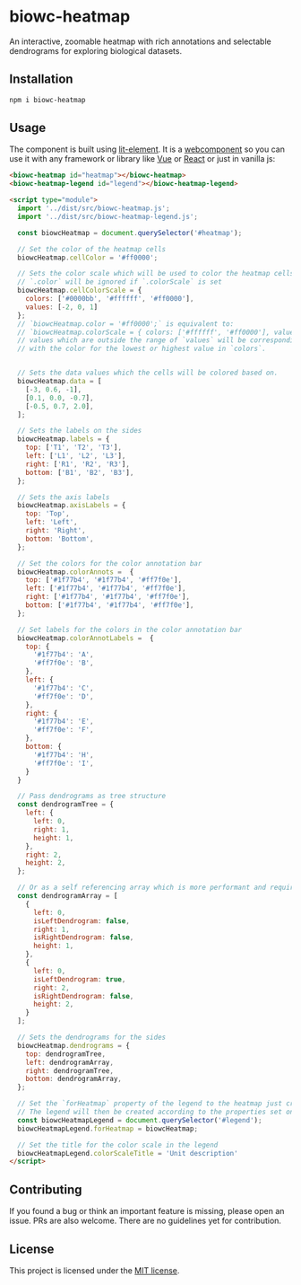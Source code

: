 # biowc-heatmap

An interactive, zoomable heatmap with rich annotations and selectable dendrograms for exploring biological datasets.

## Installation

```bash
npm i biowc-heatmap
```

## Usage

The component is built using [lit-element](https://lit.dev/).
It is a [webcomponent](https://www.webcomponents.org/) so you can use it with any framework or library like
[Vue](https://vuejs.org/guide/extras/web-components.html#using-custom-elements-in-vue)
or [React](https://reactjs.org/docs/web-components.html)
or just in vanilla js:

```html
<biowc-heatmap id="heatmap"></biowc-heatmap>
<biowc-heatmap-legend id="legend"></biowc-heatmap-legend>

<script type="module">
  import '../dist/src/biowc-heatmap.js';
  import '../dist/src/biowc-heatmap-legend.js';

  const biowcHeatmap = document.querySelector('#heatmap');

  // Set the color of the heatmap cells
  biowcHeatmap.cellColor = '#ff0000';

  // Sets the color scale which will be used to color the heatmap cells.
  // `.color` will be ignored if `.colorScale` is set
  biowcHeatmap.cellColorScale = {
    colors: ['#0000bb', '#ffffff', '#ff0000'],
    values: [-2, 0, 1]
  };
  // `biowcHeatmap.color = '#ff0000';` is equivalent to:
  // `biowcHeatmap.colorScale = { colors: ['#ffffff', '#ff0000'], values: [0, 1] };`
  // values which are outside the range of `values` will be correspondingly colored
  // with the color for the lowest or highest value in `colors`.


  // Sets the data values which the cells will be colored based on.
  biowcHeatmap.data = [
    [-3, 0.6, -1],
    [0.1, 0.0, -0.7],
    [-0.5, 0.7, 2.0],
  ];

  // Sets the labels on the sides
  biowcHeatmap.labels = {
    top: ['T1', 'T2', 'T3'],
    left: ['L1', 'L2', 'L3'],
    right: ['R1', 'R2', 'R3'],
    bottom: ['B1', 'B2', 'B3'],
  };

  // Sets the axis labels
  biowcHeatmap.axisLabels = {
    top: 'Top',
    left: 'Left',
    right: 'Right',
    bottom: 'Bottom',
  };

  // Set the colors for the color annotation bar
  biowcHeatmap.colorAnnots =  {
    top: ['#1f77b4', '#1f77b4', '#ff7f0e'],
    left: ['#1f77b4', '#1f77b4', '#ff7f0e'],
    right: ['#1f77b4', '#1f77b4', '#ff7f0e'],
    bottom: ['#1f77b4', '#1f77b4', '#ff7f0e'],
  };

  // Set labels for the colors in the color annotation bar
  biowcHeatmap.colorAnnotLabels =  {
    top: {
      '#1f77b4': 'A',
      '#ff7f0e': 'B',
    },
    left: {
      '#1f77b4': 'C',
      '#ff7f0e': 'D',
    },
    right: {
      '#1f77b4': 'E',
      '#ff7f0e': 'F',
    },
    bottom: {
      '#1f77b4': 'H',
      '#ff7f0e': 'I',
    }
  }

  // Pass dendrograms as tree structure
  const dendrogramTree = {
    left: {
      left: 0,
      right: 1,
      height: 1,
    },
    right: 2,
    height: 2,
  };

  // Or as a self referencing array which is more performant and required for large datasets
  const dendrogramArray = [
    {
      left: 0,
      isLeftDendrogram: false,
      right: 1,
      isRightDendrogram: false,
      height: 1,
    },
    {
      left: 0,
      isLeftDendrogram: true,
      right: 2,
      isRightDendrogram: false,
      height: 2,
    }
  ];

  // Sets the dendrograms for the sides
  biowcHeatmap.dendrograms = {
    top: dendrogramTree,
    left: dendrogramArray,
    right: dendrogramTree,
    bottom: dendrogramArray,
  };

  // Set the `forHeatmap` property of the legend to the heatmap just created
  // The legend will then be created according to the properties set on the heatmap
  const biowcHeatmapLegend = document.querySelector('#legend');
  biowcHeatmapLegend.forHeatmap = biowcHeatmap;

  // Set the title for the color scale in the legend
  biowcHeatmapLegend.colorScaleTitle = 'Unit description'
</script>
```

## Contributing

If you found a bug or think an important feature is missing, please open an issue. PRs are also welcome. There are no guidelines yet for contribution.

## License

This project is licensed under the [MIT license](LICENSE).
